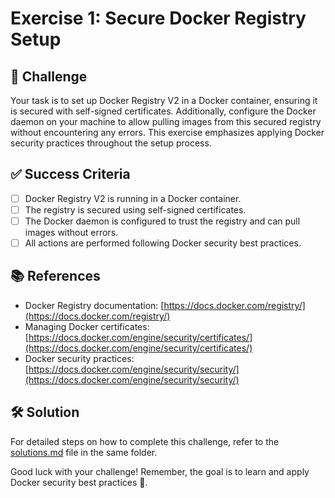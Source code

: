 # Exercise 1: Secure Docker Registry Setup

## 🎯 Challenge

Your task is to set up Docker Registry V2 in a Docker container, ensuring it is secured with self-signed certificates. Additionally, configure the Docker daemon on your machine to allow pulling images from this secured registry without encountering any errors. This exercise emphasizes applying Docker security practices throughout the setup process.

## ✅ Success Criteria

- [ ] Docker Registry V2 is running in a Docker container.
- [ ] The registry is secured using self-signed certificates.
- [ ] The Docker daemon is configured to trust the registry and can pull images without errors.
- [ ] All actions are performed following Docker security best practices.

## 📚 References

- Docker Registry documentation: [https://docs.docker.com/registry/](https://docs.docker.com/registry/)
- Managing Docker certificates: [https://docs.docker.com/engine/security/certificates/](https://docs.docker.com/engine/security/certificates/)
- Docker security practices: [https://docs.docker.com/engine/security/security/](https://docs.docker.com/engine/security/security/)

## 🛠 Solution

For detailed steps on how to complete this challenge, refer to the [solutions.md](.solutions/README.md) file in the same folder.

Good luck with your challenge! Remember, the goal is to learn and apply Docker security best practices 🚀.
